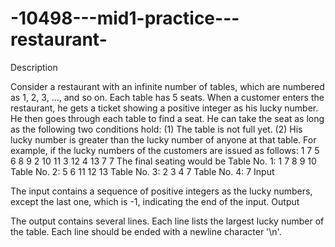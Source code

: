 # -10498---mid1-practice---restaurant-


Description

Consider a restaurant with an infinite number of tables, which are numbered as 1, 2, 3, ..., and so on. Each table has 5 seats. When a customer enters the restaurant, he gets a ticket showing a positive integer as his lucky number. He then goes through each table to find a seat. He can take the seat as long as the following two conditions hold: (1) The table is not full yet. (2) His lucky number is greater than the lucky number of anyone at that table. For example, if the lucky numbers of the customers are issued as follows:
1 7 5 6 8 9 2 10 11 3 12 4 13 7 7
The final seating would be
Table No. 1:  1 7 8 9 10
Table No. 2:  5 6 11 12 13
Table No. 3:  2 3 4 7
Table No. 4:  7
Input

The input contains a sequence of positive integers as the lucky numbers, except the last one, which is -1, indicating the end of the input.
Output

The output contains several lines. Each line lists the largest lucky number of the table. Each line should be ended with a newline character '\n'.
